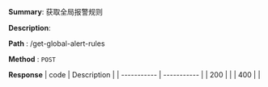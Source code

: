 **Summary**: 获取全局报警规则

**Description**:

**Path** : /get-global-alert-rules

**Method** : `POST`

**Response**
| code      | Description |
| ----------- | ----------- |
|  200   |       |
|  400   |       |

